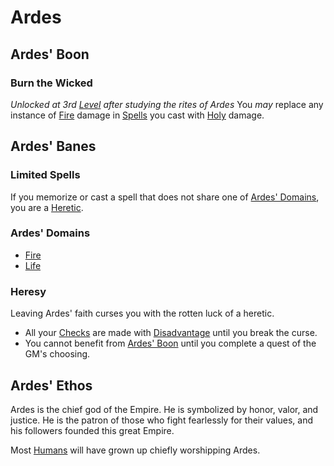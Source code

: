 # Ardes

## Ardes' Boon

### Burn the Wicked

*Unlocked at 3rd [Level](../../../Player%20Characters/Derived%20Statistics/Level.md) after studying the rites of Ardes*
You *may* replace any instance of [Fire](../../Spells/Spell%20Domains/Fire.md) damage in [Spells](../../Spellcasting/Spells.md) you cast with [Holy](../../../Damage%20Types/Holy.md) damage.

## Ardes' Banes

### Limited Spells

If you memorize or cast a spell that does not share one of [Ardes' Domains](#Ardes'%20Domains), you are a [Heretic](Ardes.md#Heresy).

### Ardes' Domains

- [Fire](../../Spells/Spell%20Domains/Fire.md)
- [Life](../../Spells/Spell%20Domains/Life.md)

### Heresy

Leaving Ardes' faith curses you with the rotten luck of a heretic.

- All your [Checks](../../../Game%20Procedures/Check.md) are made with [Disadvantage](../../../Game%20Procedures/Dice%20Rolls/Disadvantage.md) until you break the curse.
- You cannot benefit from [Ardes' Boon](Ardes.md#Ardes'%20Boon) until you complete a quest of the GM's choosing.

## Ardes' Ethos

Ardes is the chief god of the Empire. He is symbolized by honor, valor, and justice. He is the patron of those who fight fearlessly for their values, and his followers founded this great Empire.

Most [Humans](../../../Player%20Characters/Ancenstries/Human.md) will have grown up chiefly worshipping Ardes.
